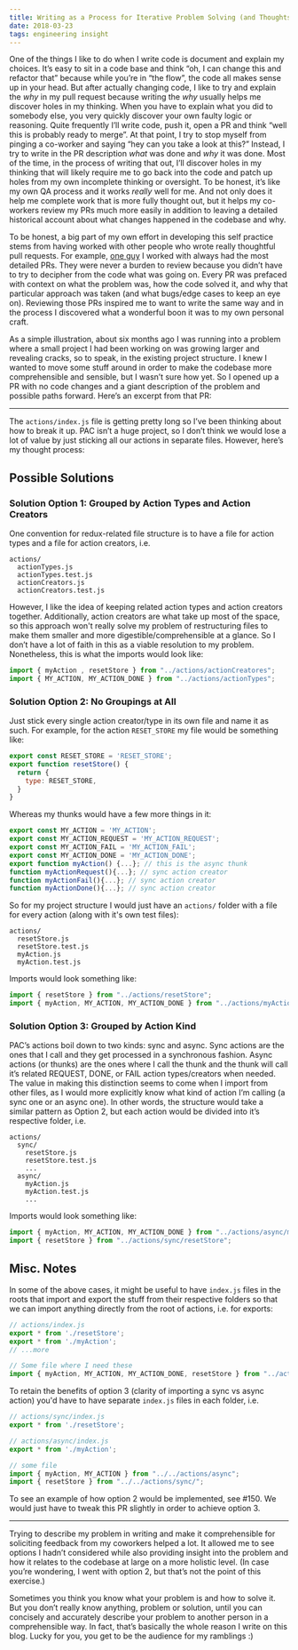 ```yaml
---
title: Writing as a Process for Iterative Problem Solving (and Thoughts on  Structuring a Small Redux Project)
date: 2018-03-23
tags: engineering insight
---
```


One of the things I like to do when I write code is document and explain my choices. It’s easy to sit in a code base and think “oh, I can change this and  refactor that” because while you’re in “the flow”, the code all makes sense up in your head. But after actually changing code, I like to try and explain the *why* in my pull request because writing the *why* usually helps me discover holes in my thinking. When you have to explain what you did to somebody else, you very quickly discover your own faulty logic or reasoning. Quite frequently I’ll write code, push it, open a PR and think “well this is probably ready to merge”. At that point, I try to stop myself from pinging a co-worker and saying “hey can you take a look at this?” Instead, I try to write in the PR description *what* was done and *why* it was done. Most of the time, in the process of writing that out, I’ll discover holes in my thinking that will likely require me to go back into the code and patch up holes from my own incomplete thinking or oversight. To be honest, it’s like my own QA process and it works *really* well for me. And not only does it help me complete work that is more fully thought out, but it helps my co-workers review my PRs much more easily in addition to leaving a detailed historical account about what changes happened in the codebase and why.

To be honest, a big part of my own effort in developing this self practice stems from having worked with other people who wrote really thoughtful pull requests. For example, [one guy](https://tylergaw.com) I worked with always had the most detailed PRs. They were never a burden to review because you didn’t have to try to decipher from the code what was going on. Every PR was prefaced with context on what the problem was, how the code solved it, and why that particular approach was taken (and what bugs/edge cases to keep an eye on). Reviewing those PRs inspired me to want to write the same way and in the process I discovered what a wonderful boon it was to my own personal craft.

As a simple illustration, about six months ago I was running into a problem where a small project I had been working on was growing larger and revealing cracks, so to speak, in the existing project structure. I knew I wanted to move some stuff around in order to make the codebase more comprehensible and sensible, but I wasn’t sure how yet. So I opened up a PR with no code changes and a giant description of the problem and possible paths forward. Here’s an excerpt from that PR:

---

The `actions/index.js` file is getting pretty long so I’ve been thinking about how to break it up. PAC isn’t a huge project, so I don’t think we would lose a lot of value by just sticking all our actions in separate files. However, here’s my thought process:

## Possible Solutions

### Solution Option 1: Grouped by Action Types and Action Creators

One convention for redux-related file structure is to have a file for action types and a file for action creators, i.e.

```
actions/
  actionTypes.js
  actionTypes.test.js
  actionCreators.js
  actionCreators.test.js
```

However, I like the idea of keeping related action types and action creators together. Additionally, action creators are what take up most of the space, so this approach won't really solve my problem of restructuring files to make them smaller and more digestible/comprehensible at a glance. So I don’t have a lot of faith in this as a viable resolution to my problem. Nonetheless, this is what the imports would look like:

```js
import { myAction , resetStore } from "../actions/actionCreatores";
import { MY_ACTION, MY_ACTION_DONE } from "../actions/actionTypes";
```

### Solution Option 2: No Groupings at All

Just stick every single action creator/type in its own file and name it as such. For example, for the action `RESET_STORE` my file would be something like:

```js
export const RESET_STORE = 'RESET_STORE';
export function resetStore() {
  return {
    type: RESET_STORE,
  }
}
```

Whereas my thunks would have a few more things in it:

```js
export const MY_ACTION = 'MY_ACTION';
export const MY_ACTION_REQUEST = 'MY_ACTION_REQUEST';
export const MY_ACTION_FAIL = 'MY_ACTION_FAIL';
export const MY_ACTION_DONE = 'MY_ACTION_DONE';
export function myAction() {...}; // this is the async thunk
function myActionRequest(){...}; // sync action creator
function myActionFail(){...}; // sync action creator
function myActionDone(){...}; // sync action creator
```

So for my project structure I would just have an `actions/` folder with a file for every action (along with it's own test files):

```
actions/
  resetStore.js
  resetStore.test.js
  myAction.js
  myAction.test.js
```

Imports would look something like:

```js
import { resetStore } from "../actions/resetStore";
import { myAction, MY_ACTION, MY_ACTION_DONE } from "../actions/myAction";
```

### Solution Option 3: Grouped by Action Kind

PAC’s actions boil down to two kinds: sync and async. Sync actions are the ones that I call and they get processed in a synchronous fashion. Async actions (or thunks) are the ones where I call the thunk and the thunk will call it’s related REQUEST, DONE, or FAIL action types/creators when needed. The value in making this distinction seems to come when I import from other files, as I would more explicitly know what kind of action I’m calling (a sync one or an async one). In other words, the structure would take a similar pattern as Option 2, but each action would be divided into it’s respective folder, i.e.

```
actions/
  sync/
    resetStore.js
    resetStore.test.js
    ...
  async/
    myAction.js
    myAction.test.js
    ...
```

Imports would look something like:

```js
import { myAction, MY_ACTION, MY_ACTION_DONE } from "../actions/async/myAction";
import { resetStore } from "../actions/sync/resetStore";
```

## Misc. Notes

In some of the above cases, it might be useful to have `index.js` files in the roots that import and export the stuff from their respective folders so that we can import anything directly from the root of actions, i.e. for exports:

```js
// actions/index.js
export * from './resetStore';
export * from './myAction';
// ...more

// Some file where I need these
import { myAction, MY_ACTION, MY_ACTION_DONE, resetStore } from "../actions";
```

To retain the benefits of option 3 (clarity of importing a sync vs async action) you'd have to have separate `index.js` files in each folder, i.e.

```js
// actions/sync/index.js
export * from './resetStore';

// actions/async/index.js
export * from './myAction';

// some file
import { myAction, MY_ACTION } from "../../actions/async";
import { resetStore } from "../../actions/sync/";
```

To see an example of how option 2 would be implemented, see #150. We would just have to tweak this PR slightly in order to achieve option 3.

---

Trying to describe my problem in writing and make it comprehensible for soliciting feedback from my coworkers helped a lot. It allowed me to see options I hadn’t considered while also providing insight into the problem and how it relates to the codebase at large on a more holistic level. (In case you’re wondering, I went with option 2, but that’s not the point of this exercise.)

Sometimes you think you know what your problem is and how to solve it. But you don’t really know anything, problem or solution, until you can concisely and accurately describe your problem to another person in a comprehensible way. In fact, that’s basically the whole reason I write on this blog. Lucky for you, you get to be the audience for my ramblings :)